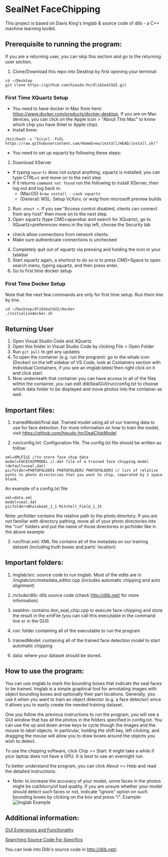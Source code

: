 # SealNet FaceChipping 
This project is based on Davis King's Imglab & source code of dlib - a C++ machine learning toolkit.

## Prerequisite to running the program:
If you are a returning user, you can skip this section and go to the returning user section.

1. Clone/Download this repo into Desktop by first opening your terminal:
```
cd ~/Desktop
git clone https://github.com/hieudo-hn/dlibSealGUI.git
```
### First Time XQuartz Setup
* You need to have docker in Mac from here: https://www.docker.com/products/docker-desktop. If you are on Mac devices, you can click on the Apple Icon > "About This Mac" to know which chip you have (Intel or Apple chip).
* Install brew:
```
/bin/bash -c "$(curl -fsSL https://raw.githubusercontent.com/Homebrew/install/HEAD/install.sh)"
```
* You need to set up xquartz by following these steps:
1. Download XServer
  + If typing `xquartz` does not output anything, xquartz is installed, you can type CTRL+c and move on to the next step
  + If it returns `command not found` run the following to install XServer, then log out and log back in:
    + (MacOS) `brew install --cask xquartz`
    + (General) WSL: Setup VcXsrv, or wslg from microsoft preview builds
2. Run: `xhost +`. If you see "Access control disabled, clients can connect from any host" then move on to the next step.
3. Open xquartz (type CMD+spacebar and search for XQuartz), go to XQuartz>preferences menu in the top left, choose the Security tab
  + check allow connections from network clients. 
  + Make sure authenticate connections is unchecked
4. Completely quit out of xquartz via pressing and holding the icon in your taskbar
5. Start xquartz again, a shortcut to do so is to press CMD+Space to open search menu, typing xquartz, and then press enter.
6. Go to first time docker setup

### First Time Docker Setup
Note that the next few commands are only for first time setup. Run them line by line.
```
cd ~/Desktop/dlibSealGUI/docker
./initializedocker.sh
```

## Returning User 
1. Open Visual Studio Code and XQuartz
2. Open this folder in Visual Studio Code by clicking File > Open Folder
3. Run `git pull` to get any updates
4. To open the container (e.g. run the program): go to the whale icon (Docker) on the left sidebar of VS Code, look at Containers section with Individual Containers, if you see an imglab:latest then right click on it and click start.
5. Now underneath that container you can have access to all of the files within the container, you can edit dlibSealGUI/run/config.txt to choose which data folder to be displayed and move photos into the container as well.

## Important files:
1. trainedModel/final.dat: Trained model using all of our training data to use for face detection. For more information on how to train the model, visit https://github.com/hieudo-hn/SealChipModel

2. run/config.txt: Configuration file. The config.txt file should be written as follow:
```
xml=XMLFILE //to store face chip data
model=FACECHIPMODEL //.dat file of a trained face chipping model (default=seal.dat)
picfolder=PHOTOFOLDER1 PHOTOFOLDER2 PHOTOFOLDER3 // list of relative paths to photo directories that you want to chip, separated by 1 space blank.
```
An example of a config.txt file:
```
xml=data.xml
model=seal.dat
picfolder=Whaleboat_1_1 Mitchell_Field_1_31
```
Note: picfolder contains the relative path to the photo directory. If you are not familiar with directory pathing, move all of your photo directories into the "run" folders and put the name of those directories in picfolder like in the above example

3. run/final.xml: XML file contains all of the metadata on our training dataset (including truth boxes and parts' location)

## Important folders:
1. imglab/src: source code to run imglab. Most of the edits are in /imglab/src/metadata_editor.cpp (includes automatic chipping and auto alignment)

2. include/dlib: dlib source code (check http://dlib.net/ for more information)

3. sealdnn: contains dnn_seal_chip.cpp to execute face-chipping and store the result in the xmlFile (you can call this executable in the command line or in the GUI)

4. run: folder containing all of the executable to run the program

5. trainedModel: containing all of the trained face detection model to start automatic chipping

6. data: where your dataset should be stored.

## How to use the program:
You can use imglab to mark the bounding boxes that indicate the seal faces to be trained. 
Imglab is a simple graphical tool for annotating images with object bounding
boxes and optionally their part locations.  Generally, you use it when you want
to train an object detector (e.g. a face detector) since it allows you to
easily create the needed training dataset.

One you follow the previous instructions to run the program, you will see a GUI window that has all
the photos in the folders specified in config.txt. You can use the up and down
arrow keys to cycle though the images and the mouse to label objects.  In
particular, holding the shift key, left clicking, and dragging the mouse will
allow you to draw boxes around the objects you wish to detect. 

To use the chipping software, click Chip >> Start. It might take a while if your laptop does not
have a GPU. It is best to use an overnight run.

To better understand the program, you can click About >> Help and read the detailed instructions.

* Note: to increase the accuracy of your model, some faces in the photos might be cut/blurry/of bad quality. If you are unsure 
whether your model should detect such faces or not, indicate "ignore" option on such bounding boxes by clicking on the box and 
press "i". Example:
![Imglab Example](https://ibb.co/sj3pTpQ)

## Additional information:
[GUI Extensions and Functionality](docs/GUI.md)

[Searching Source Code For Specifics](docs/SEARCH.md)

You can look into Dlib's source code in http://dlib.net/. 




